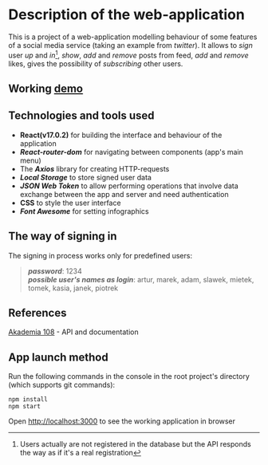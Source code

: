 # Description of the web-application 
This is a project of a web-application modelling behaviour of some features of a social media service (taking an example from _twitter_). It allows to _sign_ user _up_ and _in_[^1], _show_, _add_ and _remove_ posts from feed, _add_ and _remove_ likes, gives the possibility of _subscribing_ other users.

## Working [demo](https://den0702.github.io/social-app/)
## Technologies and tools used
- **React(v17.0.2)** for building the interface and behaviour of the application
- **_React-router-dom_** for navigating between components (app's main menu)
- The **_Axios_** library for creating HTTP-requests
- **_Local Storage_** to store signed user data
- **_JSON Web Token_** to allow performing operations that involve data exchange between the app and server and need authentication
- **CSS** to style the user interface
- **_Font Awesome_** for setting infographics

## The way of signing in
The signing in process works only for predefined users:
> **_password_**: 1234   
**_possible user's names as login_**: artur, marek, adam, slawek, mietek, tomek, kasia, janek, piotrek

## References
[Akademia 108](https://akademia108.pl/) - API and documentation

## App launch method
Run the following commands in the console in the root project's directory (which supports git commands):
``` 
npm install
npm start
```
Open [http://localhost:3000](http://localhost:3000) to see the working application in browser

[^1]: Users actually are not registered in the database but the API responds the way as if it's a real registration

